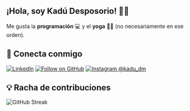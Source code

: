 ## ¡Hola, soy Kadú Desposorio! 🙏🏻
Me gusta la **programación** 💻 y el **yoga** 🧘🏻 (no necesariamente en ese orden).

## 📲 Conecta conmigo
[![LinkedIn](https://img.shields.io/badge/LinkedIn-0A66C2.svg?logo=linkedin&logoColor=white)](https://www.linkedin.com/in/kad%C3%BAdesposorio/)
[![Follow on GitHub](https://img.shields.io/github/followers/Kadumendez?label=Follow&style=social)](https://github.com/Kadumendez)
[![Instagram @kadu_dm](https://img.shields.io/badge/Instagram-@kadu__dm-2c2c2c?logo=instagram&logoColor=white&labelColor=E4405F)](https://www.instagram.com/kadu_dm/)

## 💡 Racha de contribuciones
<!--![GitHub Streak](https://streak-stats.demolab.com/?user=Kadumendez&theme=green_nur)  -->
<img src="https://streak-stats.demolab.com/?user=Kadumendez&theme=green_nur" alt="GitHub Streak" />
